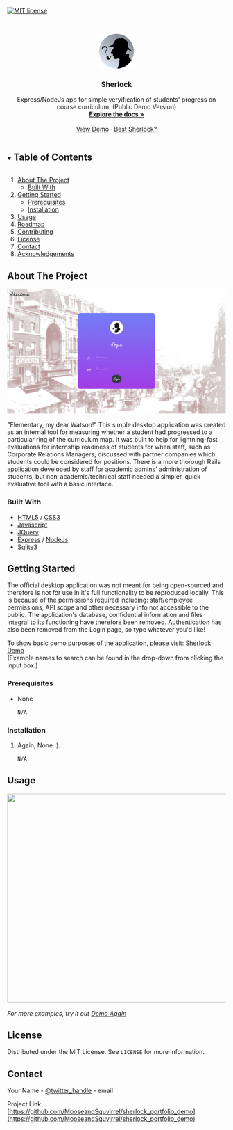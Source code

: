 <!--
*** Thanks for checking out the Best-README-Template. If you have a suggestion
*** that would make this better, please fork the repo and create a pull request
*** or simply open an issue with the tag "enhancement".
*** Thanks again! Now go create something AMAZING! :D
***
***
***
*** To avoid retyping too much info. Do a search and replace for the following:
*** github_username, repo_name, twitter_handle, email, project_title, project_description
-->



<!-- PROJECT SHIELDS -->
<!--
*** I'm using markdown "reference style" links for readability.
*** Reference links are enclosed in brackets [ ] instead of parentheses ( ).
*** See the bottom of this document for the declaration of the reference variables
*** for contributors-url, forks-url, etc. This is an optional, concise syntax you may use.
*** https://www.markdownguide.org/basic-syntax/#reference-style-links
-->
[![MIT license](https://img.shields.io/badge/License-MIT-blue.svg)](https://lbesson.mit-license.org/)


<!-- PROJECT LOGO -->
<br />
<p align="center">
  <a href="https://github.com/MooseandSquvirrel/sherlock_portfolio_demo">
    <img src="public/images/favpng_sherlock.png" alt="Sherlock Logo" width="80" height="80">
  </a>

  <h3 align="center">Sherlock</h3>

  <p align="center">
    Express/NodeJs app for simple veryification of students' progress on course curriculum. (Public Demo Version)
    <br />
    <a href="https://github.com/MooseandSquvirrel/sherlock_portfolio_demo"><strong>Explore the docs »</strong></a>
    <br />
    <br />
    <a href="https://sherlock-portfolio.herokuapp.com/">View Demo</a>
    ·
    <a href="https://www.google.com/search?q=bbc+sherlock&oq=bbc&aqs=chrome.0.69i59j69i57j0i67i131i433i457j46i67i395j0i67i131i395i433j69i60l3.1351j1j4&sourceid=chrome&ie=UTF-8">Best Sherlock?</a>
  </p>
</p>



<!-- TABLE OF CONTENTS -->
<details open="open">
  <summary><h2 style="display: inline-block">Table of Contents</h2></summary>
  <ol>
    <li>
      <a href="#about-the-project">About The Project</a>
      <ul>
        <li><a href="#built-with">Built With</a></li>
      </ul>
    </li>
    <li>
      <a href="#getting-started">Getting Started</a>
      <ul>
        <li><a href="#prerequisites">Prerequisites</a></li>
        <li><a href="#installation">Installation</a></li>
      </ul>
    </li>
    <li><a href="#usage">Usage</a></li>
    <li><a href="#roadmap">Roadmap</a></li>
    <li><a href="#contributing">Contributing</a></li>
    <li><a href="#license">License</a></li>
    <li><a href="#contact">Contact</a></li>
    <li><a href="#acknowledgements">Acknowledgements</a></li>
  </ol>
</details>



<!-- ABOUT THE PROJECT -->
## About The Project
![Sherlock Login Page](https://github.com/MooseandSquvirrel/sherlock_portfolio_demo/blob/master/public/images/img_sherlock.png)

"Elementary, my dear Watson!" This simple desktop application was created as an internal tool for measuring whether a student had progressed to a 
particular ring of the curriculum map. It was built to help for lightning-fast evaluations for 
internship readiness of students for when staff, such as Corporate Relations Managers, discussed with partner companies which students 
could be considered for positions. There is a more thorough Rails application developed by staff for academic admins' administration of students, 
but non-academic/technical staff needed a simpler, quick evaluative tool with a basic interface.

### Built With

* [HTML5](https://html.com/html5/) / [CSS3](https://developer.mozilla.org/en-US/docs/Web/CSS)
* [Javascript](https://www.javascript.com/)
* [JQuery](https://jquery.com/)
* [Express](https://expressjs.com/) / [NodeJs](https://nodejs.org/en/)
* [Sqlite3](https://www.sqlite.org/index.html)


<!-- GETTING STARTED -->
## Getting Started

The official desktop application was not meant for being open-sourced and therefore
is not for use in it's full functionality to be reproduced locally. This is because of the permissions required including:
staff/employee permissions, API scope and other necessary info not accessible to the public. The application's
database, confidential information and files integral to its functioning have therefore been removed. 
Authentication has also been removed from the Login page, so type whatever you'd like!

To show basic demo purposes of the application, please visit: <a href="https://sherlock-portfolio.herokuapp.com/">Sherlock Demo</a>
<br />(Example names to search can be found in the drop-down from clicking the input box.)

### Prerequisites

* None
  ```sh
  N/A
  ```

### Installation

1. Again, None :). 
   ```sh
   N/A
   ```

<!-- USAGE EXAMPLES -->
## Usage

<p align="center">
  <img width="640" height="480" src="public/images/gifs/greenStandard480.gif">
</p>

_For more examples, try it out [Demo Again](https://sherlock-portfolio.herokuapp.com/)_


<!-- LICENSE -->
## License

Distributed under the MIT License. See `LICENSE` for more information.


<!-- CONTACT -->
## Contact

Your Name - [@twitter_handle](https://twitter.com/twitter_handle) - email

Project Link: [https://github.com/MooseandSquvirrel/sherlock_portfolio_demo](https://github.com/MooseandSquvirrel/sherlock_portfolio_demo)



<!-- MARKDOWN LINKS & IMAGES -->
<!-- https://www.markdownguide.org/basic-syntax/#reference-style-links -->
[contributors-shield]: https://img.shields.io/github/contributors/MooseandSquvirrel/repo.svg?style=for-the-badge
[contributors-url]: https://github.com/MooseandSquvirrel/repo/graphs/contributors
[forks-shield]: https://img.shields.io/github/forks/MooseandSquvirrel/repo.svg?style=for-the-badge
[forks-url]: https://github.com/MooseandSquvirrel/repo/network/members
[stars-shield]: https://img.shields.io/github/stars/MooseandSquvirrel/repo.svg?style=for-the-badge
[stars-url]: https://github.com/MooseandSquvirrel/repo/stargazers
[issues-shield]: https://img.shields.io/github/issues/MooseandSquvirrel/repo.svg?style=for-the-badge
[issues-url]: https://github.com/MooseandSquvirrel/repo/issues
[license-shield]: https://img.shields.io/github/license/MooseandSquvirrel/repo.svg?style=for-the-badge
[license-url]: https://github.com/MooseandSquvirrel/repo/blob/master/LICENSE.txt
[linkedin-shield]: https://img.shields.io/badge/-LinkedIn-black.svg?style=for-the-badge&logo=linkedin&colorB=555
[linkedin-url]: https://linkedin.com/in/MooseandSquvirrel
